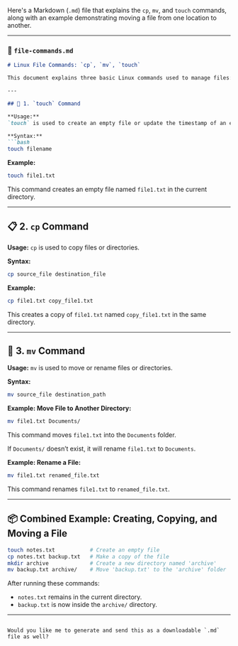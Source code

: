 Here's a Markdown (`.md`) file that explains the `cp`, `mv`, and `touch` commands, along with an example demonstrating moving a file from one location to another.

---

### 📄 `file-commands.md`

````markdown
# Linux File Commands: `cp`, `mv`, `touch`

This document explains three basic Linux commands used to manage files: `cp`, `mv`, and `touch`, with examples.

---

## 📝 1. `touch` Command

**Usage:**  
`touch` is used to create an empty file or update the timestamp of an existing file.

**Syntax:**
```bash
touch filename
````

**Example:**

```bash
touch file1.txt
```

This command creates an empty file named `file1.txt` in the current directory.

---

## 📋 2. `cp` Command

**Usage:**
`cp` is used to copy files or directories.

**Syntax:**

```bash
cp source_file destination_file
```

**Example:**

```bash
cp file1.txt copy_file1.txt
```

This creates a copy of `file1.txt` named `copy_file1.txt` in the same directory.

---

## 🔀 3. `mv` Command

**Usage:**
`mv` is used to move or rename files or directories.

**Syntax:**

```bash
mv source_file destination_path
```

**Example: Move File to Another Directory:**

```bash
mv file1.txt Documents/
```

This command moves `file1.txt` into the `Documents` folder.

If `Documents/` doesn’t exist, it will rename `file1.txt` to `Documents`.

**Example: Rename a File:**

```bash
mv file1.txt renamed_file.txt
```

This command renames `file1.txt` to `renamed_file.txt`.

---

## 📦 Combined Example: Creating, Copying, and Moving a File

```bash
touch notes.txt           # Create an empty file
cp notes.txt backup.txt   # Make a copy of the file
mkdir archive             # Create a new directory named 'archive'
mv backup.txt archive/    # Move 'backup.txt' to the 'archive' folder
```

After running these commands:

* `notes.txt` remains in the current directory.
* `backup.txt` is now inside the `archive/` directory.

---

```

Would you like me to generate and send this as a downloadable `.md` file as well?
```
